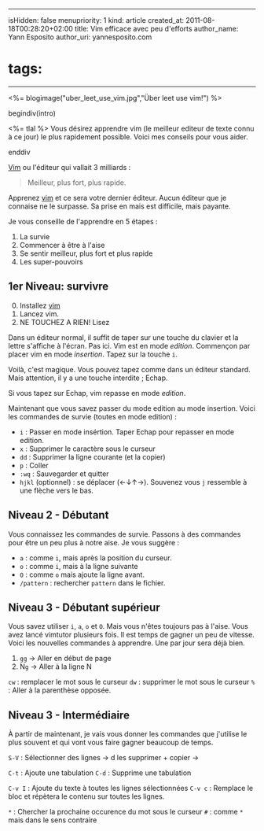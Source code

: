 -----
isHidden:       false
menupriority:   1
kind:           article
created_at:     2011-08-18T00:28:20+02:00
title: Vim efficace avec peu d'efforts
author_name: Yann Esposito
author_uri: yannesposito.com
# tags:
-----
<%= blogimage("uber_leet_use_vim.jpg","Über leet use vim!") %>

begindiv(intro)


<%= tlal %> Vous désirez apprendre vim (le meilleur editeur de texte connu à ce jour) le plus rapidement possible. Voici mes conseils pour vous aider.

enddiv

[Vim] ou l'éditeur qui vallait 3 milliards :

> Meilleur, plus fort, plus rapide.

Apprenez [vim] et ce sera votre dernier éditeur.
Aucun éditeur que je connaise ne le surpasse.
Sa prise en mais est difficile, mais payante.

Je vous conseille de l'apprendre en 5 étapes :

1. La survie
2. Commencer à être à l'aise
3. Se sentir meilleur, plus fort et plus rapide
4. Les super-pouvoirs

[Vim]: http://www.vim.org
[vim]: http://www.vim.org

## 1er Niveau: survivre

0. Installez [vim]
1. Lancez vim.
2. NE TOUCHEZ A RIEN! Lisez

Dans un éditeur normal, il suffit de taper sur une touche du clavier et la lettre s'affiche à l'écran.
Pas ici.
Vim est en mode _edition_.
Commençon par placer vim en mode _insertion_.
Tapez sur la touche `i`.

Voilà, c'est magique. 
Vous pouvez tapez comme dans un éditeur standard.
Mais attention, il y a une touche interdite ; Echap.

Si vous tapez sur Echap, vim repasse en mode _edition_.

Maintenant que vous savez passer du mode edition au mode insertion. Voici les commandes de survie (toutes en mode edition) :

- `i` : Passer en mode insértion. Taper Echap pour repasser en mode edition.
- `x` : Supprimer le caractère sous le curseur
- `dd` : Supprimer la ligne courante (et la copier)
- `p` : Coller
- `:wq` : Sauvegarder et quitter
- `hjkl` (optionnel) : se déplacer (<-&darr;&uarr;->). Souvenez vous `j` ressemble à une flèche vers le bas.

## Niveau 2 - Débutant

Vous connaissez les commandes de survie. Passons à des commandes pour être un peu plus à notre aise. Je vous suggère :

- `a` : comme `i`, mais après la position du curseur.
- `o` : comme `i`, mais à la ligne suivante
- `O` : comme `o` mais ajoute la ligne avant.
- `/pattern` : rechercher `pattern` dans le fichier.

## Niveau 3 - Débutant supérieur

Vous savez utiliser `i`, `a`, `o` et `O`. Mais vous n'êtes toujours pas à l'aise. Vous avez lancé vimtutor plusieurs fois. Il est temps de gagner un peu de vitesse.
Voici les nouvelles commandes à apprendre. Une par jour sera déjà bien.

1. `gg`  -> Aller en début de page
2. N`g` -> Aller à la ligne N

`cw` : remplacer le mot sous le curseur
`dw` : supprimer le mot sous le curseur
`%` : Aller à la parenthèse opposée.

## Niveau 3 - Intermédiaire 

À partir de maintenant, je vais vous donner les commandes que j'utilise le plus souvent et qui vont vous faire gagner beaucoup de temps.

`S-V` : Sélectionner des lignes
    -> d les supprimer + copier
    -> 

`C-t` : Ajoute une tabulation
`C-d` : Supprime une tabulation

`C-v I` : Ajoute du texte à toutes les lignes sélectionnées
`C-v c` : Remplace le bloc et répètera le contenu sur toutes les lignes.

`*` : Chercher la prochaine occurence du mot sous le curseur
`#` : comme `*` mais dans le sens contraire

